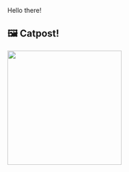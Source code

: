 Hello there!



## 🖼️ Catpost!

<sub>
    <img src="https://cdn2.thecatapi.com/images/sIoU1XFrl.jpg" height="256">
</sub>


